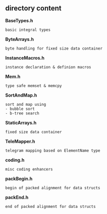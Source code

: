## directory content

**BaseTypes.h**
```
basic integral types
```

**ByteArrays.h**
```
byte handling for fixed size data container
```

**InstanceMacros.h**
```
instance declaration & definion macros
```

**Mem.h**
```
type safe memset & memcpy
```

**SortAndMap.h**
```
sort and map using
- bubble sort
- b-tree search
```

**StaticArrays.h**
```
fixed size data container
```

**TeleMapper.h**
```
telegram mapping based on ElementName type
```

**coding.h**
```
misc coding enhancers
```

**packBegin.h**
```
begin of packed alignment for data structs
```

**packEnd.h**
```
end of packed alignment for data structs
```
